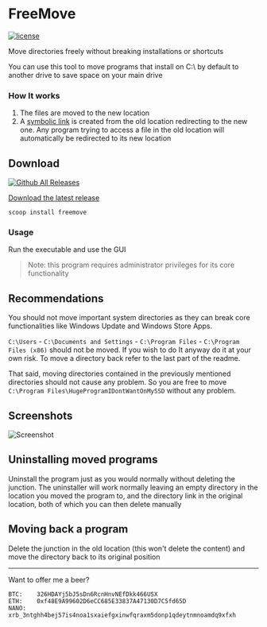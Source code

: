 # FreeMove
[![license](https://img.shields.io/github/license/ImDema/FreeMove.svg)](https://github.com/imDema/FreeMove/blob/master/LICENSE.txt)

Move directories freely without breaking installations or shortcuts

You can use this tool to move programs that install on C:\ by default to another drive to save space on your main drive

### How It works
1. The files are moved to the new location
2. A [symbolic link](https://www.wikiwand.com/en/NTFS_junction_point) is created from the old location redirecting to the new one. Any program trying to access a file in the old location will automatically be redirected to its new location

## Download

[![Github All Releases](https://img.shields.io/github/downloads/imDema/FreeMove/total.svg)](https://github.com/imDema/FreeMove/releases/latest)

[Download the latest release](https://github.com/imDema/FreeMove/releases/latest)

```
scoop install freemove
```

### Usage

Run the executable and use the GUI

> Note: this program requires administrator privileges for its core functionality

## Recommendations
You should not move important system directories as they can break core functionalities like Windows Update and Windows Store Apps.

`C:\Users` - `C:\Documents and Settings` - `C:\Program Files` - `C:\Program Files (x86)` should not be moved. If you wish to do It anyway do it at your own risk. To move a directory back refer to the last part of the readme.

That said, moving directories contained in the previously mentioned directories should not cause any problem. So you are free to move `C:\Program Files\HugeProgramIDontWantOnMySSD` without any problem.

## Screenshots
![Screenshot](http://i.imgur.com/fW6ZEg3.png)

## Uninstalling moved programs
Uninstall the program just as you would normally without deleting the junction. The uninstaller will work normally leaving an empty directory in the location you moved the program to, and the directory link in the original location, both of which you can then delete manually

## Moving back a program
Delete the junction in the old location (this won't delete the content) and move the directory back to its original position


---------------------------------------------------------------------

Want to offer me a beer?
```
BTC:    326HDAYj5bJ5sDn6RcnHnvNEfDkk466USX
ETH:    0xf48E9A99602D6eCC685E33837A47130D7C5fd65D
NANO:   xrb_3ntghh4bej57is4noa1sxaiefgxinwfqraxm5donp1qdeytnmnoamdq9xfxh
```
